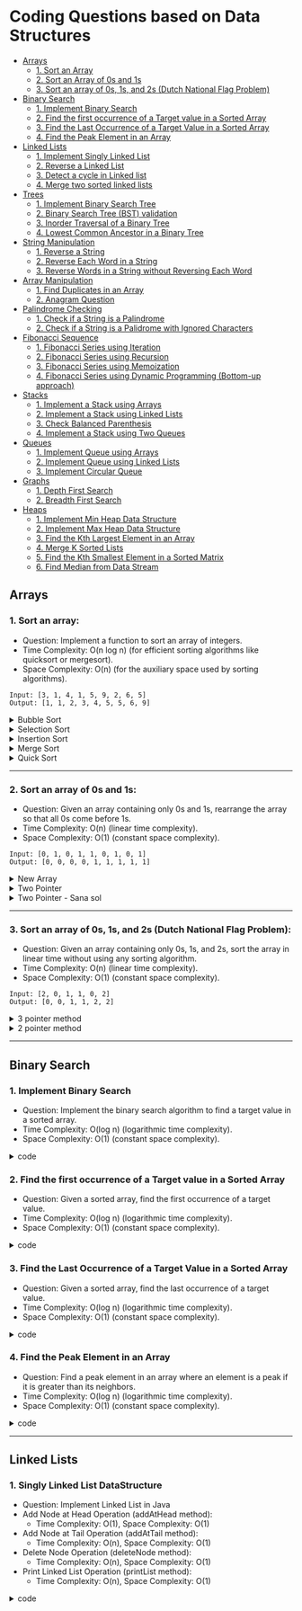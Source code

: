 # Coding Questions based on Data Structures

- [Arrays](#arrays)
  - [1. Sort an Array](#a1)
  - [2. Sort an Array of 0s and 1s](#a2)
  - [3. Sort an array of 0s, 1s, and 2s (Dutch National Flag Problem)](#a3)
- [Binary Search](#binary)
  - [1. Implement Binary Search](#b1)
  - [2. Find the first occurrence of a Target value in a Sorted Array](#b2)
  - [3. Find the Last Occurrence of a Target Value in a Sorted Array](#b3)
  - [4. Find the Peak Element in an Array](#b4)
- [Linked Lists](#linkedlists)
  - [1. Implement Singly Linked List](#l1) 
  - [2. Reverse a Linked List](#l2)
  - [3. Detect a cycle in Linked list](#l3)
  - [4. Merge two sorted linked lists](#l4)
- [Trees](#trees)
  - [1. Implement Binary Search Tree](#t1) 
  - [2. Binary Search Tree (BST) validation](#t2)
  - [3. Inorder Traversal of a Binary Tree](#t3)
  - [4. Lowest Common Ancestor in a Binary Tree](#t4)
- [String Manipulation](#stringm)
  - [1. Reverse a String](#sm1)
  - [2. Reverse Each Word in a String](#sm2)
  - [3. Reverse Words in a String without Reversing Each Word](#sm3)
- [Array Manipulation](#arraysm)
  - [1. Find Duplicates in an Array](#am1)
  - [2. Anagram Question](#am2)
- [Palindrome Checking](#palindrome)
  - [1. Check if a String is a Palindrome](#p1)
  - [2. Check if a String is a Palidrome with Ignored Characters](#p2)
- [Fibonacci Sequence](#fibonacci)
  - [1. Fibonacci Series using Iteration](#f1)
  - [2. Fibonacci Series using Recursion](#f2)
  - [3. Fibonacci Series using Memoization](#f3)
  - [4. Fibonacci Series using Dynamic Programming (Bottom-up approach)](#f4)
- [Stacks](#stacks)
  - [1. Implement a Stack using Arrays](#s1)
  - [2. Implement a Stack using Linked Lists](#s2)
  - [3. Check Balanced Parenthesis](#s3)
  - [4. Implement a Stack using Two Queues](#s4)
- [Queues](#queues)
  - [1. Implement Queue using Arrays](#q1)
  - [2. Implement Queue using Linked Lists](#q2)
  - [3. Implement Circular Queue](#q3)
- [Graphs](#graphs)
  - [1. Depth First Search](#g1)
  - [2. Breadth First Search](#g2)
- [Heaps](#heaps)
  - [1. Implement Min Heap Data Structure](#h1)
  - [2. Implement Max Heap Data Structure](#h2)
  - [3. Find the Kth Largest Element in an Array](#h3)
  - [4. Merge K Sorted Lists](#h4)
  - [5. Find the Kth Smallest Element in a Sorted Matrix](#h5)
  - [6. Find Median from Data Stream](#h6)

## Arrays <a id="arrays"></a>

### 1. Sort an array: <a id="a1"></a>

- Question: Implement a function to sort an array of integers.
- Time Complexity: O(n log n) (for efficient sorting algorithms like quicksort or mergesort).
- Space Complexity: O(n) (for the auxiliary space used by sorting algorithms).

```
Input: [3, 1, 4, 1, 5, 9, 2, 6, 5]
Output: [1, 1, 2, 3, 4, 5, 5, 6, 9]
```

<details>
<summary>Bubble Sort</summary>
<p>

<li> Time Complexity: O(n^2) (quadratic time complexity). </li>
<li> Space Complexity: O(1) (constant space complexity). </li>
  
```java
public class BubbleSort {
    public static void bubbleSort(int[] arr) {
        int n = arr.length;
        for (int i = 0; i < n - 1; i++) {
            for (int j = 0; j < n - i - 1; j++) {
                if (arr[j] > arr[j + 1]) {
                    // Swap arr[j] and arr[j + 1]
                    int temp = arr[j];
                    arr[j] = arr[j + 1];
                    arr[j + 1] = temp;
                }
            }
        }
    }

    public static void main(String[] args) {
        int[] arr = {64, 34, 25, 12, 22, 11, 90};
        bubbleSort(arr);
        for (int i : arr) {
            System.out.print(i + " "); // Output: 11 12 22 25 34 64 90
        }
    }
}


  
```
</p>
</details>

<details>
<summary>Selection Sort</summary>
<p>
- Time Complexity: O(n^2) (quadratic time complexity).
- Space Complexity: O(1) (constant space complexity).

  
```java
public class SelectionSort {
    public static void selectionSort(int[] arr) {
        int n = arr.length;
        for (int i = 0; i < n - 1; i++) {
            int minIdx = i;
            for (int j = i + 1; j < n; j++) {
                if (arr[j] < arr[minIdx]) {
                    minIdx = j;
                }
            }
            // Swap arr[minIdx] and arr[i]
            int temp = arr[minIdx];
            arr[minIdx] = arr[i];
            arr[i] = temp;
        }
    }

    public static void main(String[] args) {
        int[] arr = {64, 34, 25, 12, 22, 11, 90};
        selectionSort(arr);
        for (int i : arr) {
            System.out.print(i + " "); // Output: 11 12 22 25 34 64 90
        }
    }
}

```
</p>
</details>

<details>
<summary>Insertion Sort</summary>
<p>
- Time Complexity: O(n^2) (quadratic time complexity).
- Space Complexity: O(1) (constant space complexity).

```java
public class InsertionSort {
    public static void insertionSort(int[] arr) {
        int n = arr.length;
        for (int i = 1; i < n; i++) {
            int key = arr[i];
            int j = i - 1;
            while (j >= 0 && arr[j] > key) {
                arr[j + 1] = arr[j];
                j = j - 1;
            }
            arr[j + 1] = key;
        }
    }

    public static void main(String[] args) {
        int[] arr = {64, 34, 25, 12, 22, 11, 90};
        insertionSort(arr);
        for (int i : arr) {
            System.out.print(i + " "); // Output: 11 12 22 25 34 64 90
        }
    }
}

```

</p>
</details>

<details>
<summary>Merge Sort</summary>
<p>
- Time Complexity: O(n log n) (logarithmic time complexity).
- Space Complexity: O(n) (linear space complexity).

```java
public class MergeSort {
    public static void mergeSort(int[] arr) {
        if (arr.length < 2) return;
        int mid = arr.length / 2;
        int[] left = new int[mid];
        int[] right = new int[arr.length - mid];

        for (int i = 0; i < mid; i++) {
            left[i] = arr[i];
        }
        for (int i = mid; i < arr.length; i++) {
            right[i - mid] = arr[i];
        }

        mergeSort(left);
        mergeSort(right);
        merge(arr, left, right);
    }

    public static void merge(int[] arr, int[] left, int[] right) {
        int i = 0, j = 0, k = 0;
        while (i < left.length && j < right.length) {
            if (left[i] <= right[j]) {
                arr[k++] = left[i++];
            } else {
                arr[k++] = right[j++];
            }
        }
        while (i < left.length) {
            arr[k++] = left[i++];
        }
        while (j < right.length) {
            arr[k++] = right[j++];
        }
    }

    public static void main(String[] args) {
        int[] arr = {64, 34, 25, 12, 22, 11, 90};
        mergeSort(arr);
        for (int i : arr) {
            System.out.print(i + " "); // Output: 11 12 22 25 34 64 90
        }
    }
}


```

</p>
</details>

<details>
<summary>Quick Sort</summary>
<p>

- Time Complexity: O(n log n) on average, O(n^2) in the worst case.
- Space Complexity: O(log n) on average due to recursion stack
  
```java
public class QuickSort {
    public static void quickSort(int[] arr, int low, int high) {
        if (low < high) {
            int pi = partition(arr, low, high);
            quickSort(arr, low, pi - 1);
            quickSort(arr, pi + 1, high);
        }
    }

    public static int partition(int[] arr, int low, int high) {
        int pivot = arr[high];
        int i = (low - 1);
        for (int j = low; j < high; j++) {
            if (arr[j] <= pivot) {
                i++;
                int temp = arr[i];
                arr[i] = arr[j];
                arr[j] = temp;
            }
        }
        int temp = arr[i + 1];
        arr[i + 1] = arr[high];
        arr[high] = temp;
        return i + 1;
    }

    public static void main(String[] args) {
        int[] arr = {64, 34, 25, 12, 22, 11, 90};
        quickSort(arr, 0, arr.length - 1);
        for (int i : arr) {
            System.out.print(i + " "); // Output: 11 12 22 25 34 64 90
        }
    }
}

```
</p>
</details>

---

### 2. Sort an array of 0s and 1s: <a id="a2"></a>

- Question: Given an array containing only 0s and 1s, rearrange the array so that all 0s come before 1s.
- Time Complexity: O(n) (linear time complexity).
- Space Complexity: O(1) (constant space complexity).

```
Input: [0, 1, 0, 1, 1, 0, 1, 0, 1]
Output: [0, 0, 0, 0, 1, 1, 1, 1, 1]
```

<details>
<summary>New Array</summary>
<p>

```java
public class Main {
    public static void main(String[] args) {
        int[] arr = {1, 0, 1, 0, 1, 0, 0, 1};
        int[] rearrangedArr = rearrangeWithNewArray(arr);
        for (int num : rearrangedArr) {
            System.out.print(num + " ");
        }
    }

    public static int[] rearrangeWithNewArray(int[] arr) {
        int[] result = new int[arr.length];
        int index = 0;
        // First, add all 0s to the new array
        for (int num : arr) {
            if (num == 0) {
                result[index++] = 0;
            }
        }
        // Then, add all 1s to the new array
        for (int num : arr) {
            if (num == 1) {
                result[index++] = 1;
            }
        }
        return result;
    }
}

```
</p>
</details>

<details>
<summary>Two Pointer</summary>
<p>
  
```java
public class Main {
    public static void main(String[] args) {
        int[] arr = {1, 0, 1, 0, 1, 0, 0, 1};
        rearrangeWithTwoPointers(arr);
        for (int num : arr) {
            System.out.print(num + " ");
        }
    }

    public static void rearrangeWithTwoPointers(int[] arr) {
        int left = 0;
        int right = arr.length - 1;
        while (left < right) {
            // Move left pointer until it encounters 1
            while (arr[left] == 0 && left < right) {
                left++;
            }
            // Move right pointer until it encounters 0
            while (arr[right] == 1 && left < right) {
                right--;
            }
            // Swap 0 at left pointer with 1 at right pointer
            if (left < right) {
                arr[left++] = 0;
                arr[right--] = 1;
            }
        }
    }
}


```
</p>
</details>

<details>
<summary>Two Pointer - Sana sol</summary>
<p>

```java
class Solution {
    void segregate0and1(int[] arr, int n) {
        // code here
        int left = 0, right = arr.length - 1;
        
        while (left < right) {
            if (arr[left] == 1 && arr[right] == 0) {
                int tmp = arr[left];
                arr[left] = arr[right];
                arr[right] = tmp;
            }
            if (arr[left] == 0) {
                left++;
            }
            if (arr[right] == 1) {
                right--;
            }
        }
    }

}
```

</p>
</details>

--- 
### 3. Sort an array of 0s, 1s, and 2s (Dutch National Flag Problem): <a id="a3"></a>

- Question: Given an array containing only 0s, 1s, and 2s, sort the array in linear time without using any sorting algorithm.
- Time Complexity: O(n) (linear time complexity).
- Space Complexity: O(1) (constant space complexity).

```
Input: [2, 0, 1, 1, 0, 2]
Output: [0, 0, 1, 1, 2, 2]

```

<details>
<summary>3 pointer method</summary>
<p>

```java
public class SortColors {
    public static void sortColors(int[] nums) {
        int low = 0;
        int mid = 0, temp = 0;
        int high = nums.length - 1;

        // Iterate till all the elements are sorted
        while (mid <= high) {
            switch (a[mid]) {
                // If the element is 0
                case 0: {
                    temp = a[low];
                    a[low] = a[mid];
                    a[mid] = temp;
                    low++;
                    mid++;
                    break;
                }
                // If the element is 1
                case 1:
                    mid++;
                    break;
                // If the element is 2
                case 2: {
                    temp = a[mid];
                    a[mid] = a[high];
                    a[high] = temp;
                    high--;
                    break;
                }
            }
        }
       
    }
    
    public static void main(String[] args) {
        int[] nums = {2, 0, 1, 1, 0, 2};
        System.out.println("Original array: " + Arrays.toString(nums));
        sortColors(nums);
        System.out.println("Sorted array: " + Arrays.toString(nums));
    }
}

```

</p>
</details>


<details>
<summary>2 pointer method</summary>
<p>

```java
public class SortColors {
    public static void sortColors(int[] nums) {
       int low = 0;
        int high = nums.length - 1;
 
        for (int i = 0; i < n && i <= high;) {
            // Current element is 0
            if (arr[i] == 0) {
                swap(arr, low, i);
                low++;
                i++;
            }
            // Current element is 2
            else if (arr[i] == 2) {
                swap(arr, i, high);
                high--;
            }
            // Current element is 1
            else {
                i++;
            }
        }
    }
    
    private static void swap(int[] nums, int i, int j) {
        int temp = nums[i];
        nums[i] = nums[j];
        nums[j] = temp;
    }

    public static void main(String[] args) {
        int[] nums = {2, 0, 1, 1, 0, 2};
        System.out.println("Original array: " + Arrays.toString(nums));
        sortColors(nums);
        System.out.println("Sorted array: " + Arrays.toString(nums));
    }
}

```

</p>
</details>


---

## Binary Search <a id="binary"></a>

### 1. Implement Binary Search <a id="b1"></a>

- Question: Implement the binary search algorithm to find a target value in a sorted array.
- Time Complexity: O(log n) (logarithmic time complexity).
- Space Complexity: O(1) (constant space complexity).

<details>
<summary>code</summary>
<p>

```java
public class BinarySearch {
    public static int binarySearch(int[] nums, int target) {
        int left = 0, right = nums.length - 1;
        while (left <= right) {
            int mid = left + (right - left) / 2;
            if (nums[mid] == target) {
                return mid;
            } else if (nums[mid] < target) {
                left = mid + 1;
            } else {
                right = mid - 1;
            }
        }
        return -1; // Target not found
    }

    public static void main(String[] args) {
        int[] nums = {1, 2, 3, 4, 5, 6, 7, 8, 9, 10};
        int target = 5;
        System.out.println(binarySearch(nums, target)); // Output: 4
    }
}

```

</p>
</details>


### 2. Find the first occurrence of a Target value in a Sorted Array <a id="b2"></a>

- Question: Given a sorted array, find the first occurrence of a target value.
- Time Complexity: O(log n) (logarithmic time complexity).
- Space Complexity: O(1) (constant space complexity).

<details>
<summary>code</summary>
<p>

```java
public class FirstOccurrenceBinarySearch {
    public static int findFirstOccurrence(int[] nums, int target) {
        int left = 0, right = nums.length - 1;
        int result = -1;
        while (left <= right) {
            int mid = left + (right - left) / 2;
            if (nums[mid] == target) {
                result = mid;
                right = mid - 1; // Continue searching in the left half
            } else if (nums[mid] < target) {
                left = mid + 1;
            } else {
                right = mid - 1;
            }
        }
        return result;
    }

    public static void main(String[] args) {
        int[] nums = {1, 2, 2, 2, 3, 4, 5};
        int target = 2;
        System.out.println(findFirstOccurrence(nums, target)); // Output: 1
    }
}

```

</p>
</details>

### 3. Find the Last Occurrence of a Target Value in a Sorted Array <a id="b3"></a>

- Question: Given a sorted array, find the last occurrence of a target value.
- Time Complexity: O(log n) (logarithmic time complexity).
- Space Complexity: O(1) (constant space complexity).

<details>
<summary>code</summary>
<p>

```java
public class LastOccurrenceBinarySearch {
    public static int findLastOccurrence(int[] nums, int target) {
        int left = 0, right = nums.length - 1;
        int result = -1;
        while (left <= right) {
            int mid = left + (right - left) / 2;
            if (nums[mid] == target) {
                result = mid;
                left = mid + 1; // Continue searching in the right half
            } else if (nums[mid] < target) {
                left = mid + 1;
            } else {
                right = mid - 1;
            }
        }
        return result;
    }

    public static void main(String[] args) {
        int[] nums = {1, 2, 2, 2, 3, 4, 5};
        int target = 2;
        System.out.println(findLastOccurrence(nums, target)); // Output: 3
    }
}

```

</p>
</details>

### 4. Find the Peak Element in an Array <a id="b4"></a>

- Question: Find a peak element in an array where an element is a peak if it is greater than its neighbors.
- Time Complexity: O(log n) (logarithmic time complexity).
- Space Complexity: O(1) (constant space complexity).

<details>
<summary>code</summary>
<p>

```java
public class PeakElementBinarySearch {
    public static int findPeakElement(int[] nums) {
        int left = 0, right = nums.length - 1;
        while (left < right) {
            int mid = left + (right - left) / 2;
            if (nums[mid] < nums[mid + 1]) {
                left = mid + 1;
            } else {
                right = mid;
            }
        }
        return left;
    }

    public static void main(String[] args) {
        int[] nums = {1, 2, 3, 1};
        System.out.println(findPeakElement(nums)); // Output: 2 (index of peak element 3)
    }
}

```

</p>
</details>

---
## Linked Lists <a id="linkedlists"></a>

### 1. Singly Linked List DataStructure <a id="l1"></a>

- Question: Implement Linked List in Java
- Add Node at Head Operation (addAtHead method):
  - Time Complexity: O(1), Space Complexity: O(1)
- Add Node at Tail Operation (addAtTail method):
  - Time Complexity: O(n), Space Complexity: O(1)
- Delete Node Operation (deleteNode method):
  - Time Complexity: O(n), Space Complexity: O(1)
- Print Linked List Operation (printList method):
  - Time Complexity: O(n), Space Complexity: O(1)

<details>
<summary>code</summary>
<p>

```java
class ListNode {
    int val;
    ListNode next;

    public ListNode(int val) {
        this.val = val;
        this.next = null;
    }
}

public class LinkedList {
    private ListNode head;

    public LinkedList() {
        this.head = null;
    }

    public void addAtHead(int val) {
        ListNode newNode = new ListNode(val);
        newNode.next = head;
        head = newNode;
    }

    public void addAtTail(int val) {
        ListNode newNode = new ListNode(val);
        if (head == null) {
            head = newNode;
            return;
        }
        ListNode current = head;
        while (current.next != null) {
            current = current.next;
        }
        current.next = newNode;
    }

    public void deleteNode(int val) {
        if (head == null) {
            return;
        }
        if (head.val == val) {
            head = head.next;
            return;
        }
        ListNode prev = null;
        ListNode current = head;
        while (current != null && current.val != val) {
            prev = current;
            current = current.next;
        }
        if (current != null) {
            prev.next = current.next;
        }
    }

    public void printList() {
        ListNode current = head;
        while (current != null) {
            System.out.print(current.val + " ");
            current = current.next;
        }
        System.out.println();
    }

    public static void main(String[] args) {
        LinkedList linkedList = new LinkedList();
        linkedList.addAtHead(1);
        linkedList.addAtTail(2);
        linkedList.addAtTail(3);
        linkedList.addAtTail(4);
        linkedList.printList(); // Output: 1 2 3 4
        linkedList.deleteNode(3);
        linkedList.printList(); // Output: 1 2 4
    }
}

```

### 2. Reverse a linked list: <a id="l2"></a>

- Question: Implement a function to reverse a singly linked list.
- Time Complexity: O(n) (linear time complexity).
- Space Complexity: O(1) (constant space complexity).

```
Original linked list:
1 2 3 4 5 
Reversed linked list:
5 4 3 2 1 
```

<details>
<summary>code</summary>
<p>

```java
class ListNode {
    int val;
    ListNode next;
    
    ListNode(int val) {
        this.val = val;
    }
}

public class ReverseLinkedList {
    public static ListNode reverseList(ListNode head) {
        ListNode prev = null;
        ListNode current = head;
        
        while (current != null) {
            ListNode nextTemp = current.next;
            current.next = prev;
            prev = current;
            current = nextTemp;
        }
        
        return prev;
    }

    public static void main(String[] args) {
        // Create a sample linked list: 1 -> 2 -> 3 -> 4 -> 5
        ListNode head = new ListNode(1);
        head.next = new ListNode(2);
        head.next.next = new ListNode(3);
        head.next.next.next = new ListNode(4);
        head.next.next.next.next = new ListNode(5);
        
        System.out.println("Original linked list:");
        printList(head);
        
        ListNode reversedHead = reverseList(head);
        
        System.out.println("Reversed linked list:");
        printList(reversedHead);
    }
    
    public static void printList(ListNode head) {
        ListNode current = head;
        while (current != null) {
            System.out.print(current.val + " ");
            current = current.next;
        }
        System.out.println();
    }
}

```

</p>
</details>

---
### 3. Detect a cycle in a linked list: <a id="l3"></a>

- Question: Write a function to detect if a linked list contains a cycle.
- Time Complexity: O(n) (linear time complexity).
- Space Complexity: O(1) (constant space complexity).

<details>
<summary>Floyd's Tortoise and Hare</summary>
<p>

```java
class ListNode {
    int val;
    ListNode next;
    
    ListNode(int val) {
        this.val = val;
    }
}

public class LinkedListCycle {
    public static boolean hasCycle(ListNode head) {
        if (head == null || head.next == null) {
            return false; // Empty or single-node list cannot have a cycle
        }
        
        ListNode slow = head;
        ListNode fast = head.next;
        
        while (slow != fast) {
            if (fast == null || fast.next == null) {
                return false; // Reached end of list, no cycle
            }
            slow = slow.next; // Move slow pointer by one step
            fast = fast.next.next; // Move fast pointer by two steps
        }
        
        return true; // Fast and slow pointers meet, indicating a cycle
    }

    public static void main(String[] args) {
        // Create a sample linked list with a cycle: 1 -> 2 -> 3 -> 4 -> 5 -> 2 (cycle)
        ListNode head = new ListNode(1);
        head.next = new ListNode(2);
        head.next.next = new ListNode(3);
        head.next.next.next = new ListNode(4);
        head.next.next.next.next = new ListNode(5);
        head.next.next.next.next.next = head.next; // Create cycle
        
        System.out.println("Does the linked list contain a cycle? " + hasCycle(head));
    }
}

```

</p>
</details>

--- 
### 4. Merge two sorted linked lists: <a id="l4"></a>

- Question: Given two sorted linked lists, merge them into a single sorted linked list.
- Time Complexity: O(n + m) where n and m are the lengths of the two linked lists.
- Space Complexity: O(1) (constant space complexity).

<details>
<summary>code</summary>
<p>

```java
class ListNode {
    int val;
    ListNode next;
    
    ListNode(int val) {
        this.val = val;
    }
}

public class MergeSortedLinkedLists {
    public static ListNode mergeTwoLists(ListNode l1, ListNode l2) {
        // Dummy node to serve as the head of the merged list
        ListNode dummy = new ListNode(-1);
        ListNode current = dummy;
        
        // Traverse both lists and compare their values
        while (l1 != null && l2 != null) {
            if (l1.val <= l2.val) {
                current.next = l1; // Link current to l1
                l1 = l1.next; // Move l1 to the next node
            } else {
                current.next = l2; // Link current to l2
                l2 = l2.next; // Move l2 to the next node
            }
            current = current.next; // Move current to the next node
        }
        
        // Append the remaining nodes of l1 or l2 (if any) to the merged list
        current.next = (l1 != null) ? l1 : l2;
        
        return dummy.next; // Return the head of the merged list (excluding the dummy node)
    }

    public static void main(String[] args) {
        // Create two sorted linked lists: 1 -> 2 -> 4 and 1 -> 3 -> 4
        ListNode l1 = new ListNode(1);
        l1.next = new ListNode(2);
        l1.next.next = new ListNode(4);
        
        ListNode l2 = new ListNode(1);
        l2.next = new ListNode(3);
        l2.next.next = new ListNode(4);
        
        System.out.println("Merged sorted linked list:");
        printList(mergeTwoLists(l1, l2));
    }
    
    public static void printList(ListNode head) {
        ListNode current = head;
        while (current != null) {
            System.out.print(current.val + " ");
            current = current.next;
        }
        System.out.println();
    }
}

```

</p>
</details>

---
## Trees <a id="trees"></a>

### 1. Implement a Binary Search Tree <a id="t1"></a>

- Question: Implement a Binary Search Tree
- Insert Operation:
  - Time Complexity: O(h), where h is the height of the tree. In the worst case, it can be O(n) for a skewed tree.
  - Space Complexity: O(1)
- Search Operation:
  - Time Complexity: O(h), where h is the height of the tree.
  - Space Complexity: O(1)
- Inorder Traversal (or any other traversal):
  - Time Complexity: O(n), where n is the number of nodes in the tree.
  - Space Complexity: O(h), where h is the height of the tree (space complexity due to recursive function calls).
- Delete Operation:
  - Time Complexity: O(h), where h is the height of the tree.
  - Space Complexity: O(1)

<details>
<summary>code</summary>
<p>

```java
class TreeNode {
    int val;
    TreeNode left;
    TreeNode right;

    public TreeNode(int val) {
        this.val = val;
        this.left = null;
        this.right = null;
    }
}

public class BinarySearchTree {
    private TreeNode root;

    public BinarySearchTree() {
        this.root = null;
    }

    public void insert(int val) {
        root = insertRecursive(root, val);
    }

    private TreeNode insertRecursive(TreeNode root, int val) {
        if (root == null) {
            root = new TreeNode(val);
            return root;
        }
        if (val < root.val) {
            root.left = insertRecursive(root.left, val);
        } else if (val > root.val) {
            root.right = insertRecursive(root.right, val);
        }
        return root;
    }

    public boolean search(int val) {
        return searchRecursive(root, val);
    }

    private boolean searchRecursive(TreeNode root, int val) {
        if (root == null) {
            return false;
        }
        if (val == root.val) {
            return true;
        }
        if (val < root.val) {
            return searchRecursive(root.left, val);
        }
        return searchRecursive(root.right, val);
    }

    public void inorder() {
        inorderRecursive(root);
    }

    private void inorderRecursive(TreeNode root) {
        if (root != null) {
            inorderRecursive(root.left);
            System.out.print(root.val + " ");
            inorderRecursive(root.right);
        }
    }

    public void delete(int val) {
        root = deleteRecursive(root, val);
    }

    private TreeNode deleteRecursive(TreeNode root, int val) {
        if (root == null) {
            return root;
        }
        if (val < root.val) {
            root.left = deleteRecursive(root.left, val);
        } else if (val > root.val) {
            root.right = deleteRecursive(root.right, val);
        } else {
            if (root.left == null) {
                return root.right;
            } else if (root.right == null) {
                return root.left;
            }
            root.val = findMin(root.right);
            root.right = deleteRecursive(root.right, root.val);
        }
        return root;
    }

    private int findMin(TreeNode root) {
        int minVal = root.val;
        while (root.left != null) {
            minVal = root.left.val;
            root = root.left;
        }
        return minVal;
    }

    public static void main(String[] args) {
        BinarySearchTree bst = new BinarySearchTree();
        bst.insert(8);
        bst.insert(3);
        bst.insert(10);
        bst.insert(1);
        bst.insert(6);
        bst.insert(4);
        bst.insert(7);
        bst.insert(14);
        bst.insert(13);

        System.out.println("Inorder traversal:");
        bst.inorder(); // Output: 1 3 4 6 7 8 10 13 14

        System.out.println("\nSearch 6: " + bst.search(6)); // Output: true
        System.out.println("Search 11: " + bst.search(11)); // Output: false

        bst.delete(3);
        System.out.println("\nInorder traversal after deleting 3:");
        bst.inorder(); // Output: 1 4 6 7 8 10 13 14
    }
}

```

</p>
</details>

### 2. Binary Search Tree (BST) validation: <a id="t2"></a>

- Question: Write a function to determine if a binary tree is a valid binary search tree.
- Time Complexity: O(n) (linear time complexity where n is the number of nodes in the tree).
- Space Complexity: O(h) where h is the height of the tree (space complexity due to recursion).

<details>
<summary>code</summary>
<p>

```java
class TreeNode {
    int val;
    TreeNode left;
    TreeNode right;
    
    TreeNode(int val) {
        this.val = val;
    }
}

public class ValidateBinarySearchTree {
    public static boolean isValidBST(TreeNode root) {
        return isValidBST(root, null, null);
    }
    
    private static boolean isValidBST(TreeNode node, Integer min, Integer max) {
        // Base case: an empty tree is a valid BST
        if (node == null) {
            return true;
        }
        
        // Check if the current node's value is within the valid range
        if ((min != null && node.val <= min) || (max != null && node.val >= max)) {
            return false;
        }
        
        // Recursively check the left and right subtrees with updated range constraints
        return isValidBST(node.left, min, node.val) && isValidBST(node.right, node.val, max);
    }

    public static void main(String[] args) {
        // Example 1: [2,1,3]
        TreeNode root1 = new TreeNode(2);
        root1.left = new TreeNode(1);
        root1.right = new TreeNode(3);
        System.out.println("Is the binary tree valid BST? " + isValidBST(root1)); // Output: true
        
        // Example 2: [5,1,4,null,null,3,6]
        TreeNode root2 = new TreeNode(5);
        root2.left = new TreeNode(1);
        root2.right = new TreeNode(4);
        root2.right.left = new TreeNode(3);
        root2.right.right = new TreeNode(6);
        System.out.println("Is the binary tree valid BST? " + isValidBST(root2)); // Output: false
    }
}

```

</p>
</details>

---
### 3. Inorder Traversal of a Binary Tree: <a id="t3"></a>

- Question: Implement an inorder traversal of a binary tree (recursive or iterative).
- Time Complexity: O(n) (linear time complexity where n is the number of nodes in the tree).
- Space Complexity: O(h) where h is the height of the tree (space complexity due to recursion or stack space in the iterative approach).

<details>
<summary>Recursive</summary>
<p>

```java
class TreeNode {
    int val;
    TreeNode left;
    TreeNode right;
    
    TreeNode(int val) {
        this.val = val;
    }
}

public class InorderTraversal {
    public static void inorderTraversalRecursive(TreeNode root) {
        if (root == null) {
            return;
        }
        inorderTraversalRecursive(root.left); // Traverse left subtree
        System.out.print(root.val + " "); // Visit current node
        inorderTraversalRecursive(root.right); // Traverse right subtree
    }

    public static void main(String[] args) {
        // Example: [1,null,2,3]
        TreeNode root = new TreeNode(1);
        root.right = new TreeNode(2);
        root.right.left = new TreeNode(3);
        
        System.out.println("Inorder traversal (recursive):");
        inorderTraversalRecursive(root); // Output: 1 3 2
    }
}

```

</p>
</details>

<details>
<summary>Iterative</summary>
<p>

```java
import java.util.Stack;

class TreeNode {
    int val;
    TreeNode left;
    TreeNode right;
    
    TreeNode(int val) {
        this.val = val;
    }
}

public class InorderTraversal {
    public static void inorderTraversalIterative(TreeNode root) {
        if (root == null) {
            return;
        }
        Stack<TreeNode> stack = new Stack<>();
        TreeNode current = root;
        while (current != null || !stack.isEmpty()) {
            // Traverse left subtree and push nodes onto the stack
            while (current != null) {
                stack.push(current);
                current = current.left;
            }
            // Visit the top node and move to its right subtree
            current = stack.pop();
            System.out.print(current.val + " ");
            current = current.right;
        }
    }

    public static void main(String[] args) {
        // Example: [1,null,2,3]
        TreeNode root = new TreeNode(1);
        root.right = new TreeNode(2);
        root.right.left = new TreeNode(3);
        
        System.out.println("Inorder traversal (iterative):");
        inorderTraversalIterative(root); // Output: 1 3 2
    }
}

```

</p>
</details>

---
### 4. Lowest Common Ancestor in a Binary Tree: <a id="t4"></a>

- Question: Given a binary tree, find the lowest common ancestor of two given nodes in the tree.
- Time Complexity: O(n) (linear time complexity where n is the number of nodes in the tree).
- Space Complexity: O(h) where h is the height of the tree (space complexity due to recursion).

```
Input : binary tree: [3,5,1,6,2,0,8,null,null,7,4]
Output : Lowest common ancestor of nodes 5 and 1 is: 3

```

<details>
<summary>code</summary>
<p>

```java
class TreeNode {
    int val;
    TreeNode left;
    TreeNode right;

    TreeNode(int val) {
        this.val = val;
    }
}

public class LowestCommonAncestor {
    public static TreeNode lowestCommonAncestor(TreeNode root, TreeNode p, TreeNode q) {
        if (root == null || root == p || root == q) {
            return root;
        }

        // Recursively search for the LCA in the left and right subtrees
        TreeNode leftLCA = lowestCommonAncestor(root.left, p, q);
        TreeNode rightLCA = lowestCommonAncestor(root.right, p, q);

        // If both nodes are found in different subtrees, the current root is the LCA
        if (leftLCA != null && rightLCA != null) {
            return root;
        }

        // If one node is found, return it (to propagate the LCA upwards)
        return (leftLCA != null) ? leftLCA : rightLCA;
    }

    public static void main(String[] args) {
        // Example binary tree: [3,5,1,6,2,0,8,null,null,7,4]
        TreeNode root = new TreeNode(3);
        root.left = new TreeNode(5);
        root.right = new TreeNode(1);
        root.left.left = new TreeNode(6);
        root.left.right = new TreeNode(2);
        root.right.left = new TreeNode(0);
        root.right.right = new TreeNode(8);
        root.left.right.left = new TreeNode(7);
        root.left.right.right = new TreeNode(4);

        TreeNode p = root.left;
        TreeNode q = root.right;

        TreeNode lca = lowestCommonAncestor(root, p, q);
        System.out.println("Lowest common ancestor of nodes " + p.val + " and " + q.val + " is: " + lca.val);
    }
}

```

</p>
</details>

---
## String Manipulation <a id="stringm"></a>

### 1. Reverse a String: <a id="sm1"></a>

- Question: Implement a function to reverse a given string.
- Time Complexity: O(n) (linear time complexity).
- Space Complexity: O(1) (constant space complexity).

- [Gfg article](https://www.geeksforgeeks.org/reverse-a-string-in-java/), [String vs StringBuffer vs String Builder](https://www.geeksforgeeks.org/string-vs-stringbuilder-vs-stringbuffer-in-java/)

- Objects of String are immutable.
- String class in Java does not have reverse() method, however, the StringBuilder class has built-in reverse() method.
- StringBuilder class do not have toCharArray() method, while String class does have toCharArray() method.

```
Input : Hello, World!
Output : !dlroW ,olleH
```

<details>
<summary>Brute Force with <code>String</code></summary>
<p>

```java
public class ReverseString {

    public static String reverseStringBruteForce(String s) {
        String reversed = "";
        for (int i = s.length() - 1; i >= 0; i--) {
            reversed += s.charAt(i);
        }
        return reversed;
    }

    public static void main(String[] args) {
        String inputString = "Hello, World!";
        System.out.println("Original String: " + inputString);
        System.out.println("Reversed String (Brute Force): " + reverseStringBruteForce(inputString));
    }
}
```
</p>
</details>

<details>
<summary>Two pointer - swap characters</summary>
<p>

```java
public class ReverseString {

    public static String reverseStringEfficient(String s) {
        char[] charArray = s.toCharArray();
        int left = 0;
        int right = charArray.length - 1;
        while (left < right) {
            char temp = charArray[left];
            charArray[left] = charArray[right];
            charArray[right] = temp;
            left++;
            right--;
        }
        return new String(charArray);
    }

    public static void main(String[] args) {
        String inputString = "Hello, World!";
        System.out.println("Original String: " + inputString);
        System.out.println("Reversed String (Efficient): " + reverseStringEfficient(inputString));
    }
}

```
</p>
</details>

<details>
<summary>using String Builder</summary>
<p>

```java
public class ReverseString {

    public static String reverseStringBruteForce(String s) {
        StringBuilder reversed = new StringBuilder();
        for (int i = s.length() - 1; i >= 0; i--) {
            reversed.append(s.charAt(i));
        }
        return reversed.toString();
    }

    public static void main(String[] args) {
        String inputString = "Hello, World!";
        System.out.println("Original String: " + inputString);
        System.out.println("Reversed String (Brute Force): " + reverseStringBruteForce(inputString));
    }
}

```

</p>
</details>

---

### 2. Reverse Each Word in a String: <a id="sm2"></a>

- Question: Given a string, reverse each word in the string while maintaining the order of words.
- Time Complexity: O(n) (linear time complexity).
- Space Complexity: O(n) (where n is the length of the string).
```
Input: s = "Let's take LeetCode contest"
Output: "s'teL ekat edoCteeL tsetnoc"
```

<details>
<summary>using reverseString (2 pointer) and string nuilder</summary>
<p>

```java
public class ReverseWords {
    public static String reverseString(String s) {
        char[] charArray = s.toCharArray();
        int left = 0;
        int right = charArray.length - 1;
        while (left < right) {
            char temp = charArray[left];
            charArray[left] = charArray[right];
            charArray[right] = temp;
            left++;
            right--;
        }
        return new String(charArray);
    }

    public static String reverseWords(String s) {
        String[] words = s.split(" "); // Split the string into words
        StringBuilder reversedString = new StringBuilder();
        for (String word : words) {
            // Reverse each word and append to the result string
            reversedString.append(reverseString(word)).append(" ");
        }
        return reversedString.toString().trim(); // Trim trailing space and return
    }

    public static void main(String[] args) {
        String s = "Let's take LeetCode contest";
        System.out.println("Original string: " + s);
        System.out.println("Reversed string: " + reverseWords(s)); // Output: "s'teL ekat edoCteeL tsetnoc"
    }
}

```

</p>
</details>

---
### 3. Reverse Words in a String Without Reversing Each Word: <a id="sm3"></a>

- Question: Reverse the order of words in a string without reversing each word individually.
- Time Complexity: O(n) (linear time complexity).
- Space Complexity: O(n) (where n is the length of the string).

```
Input: s = "the sky is blue"
Output: "blue is sky the"
```

<details>
<summary>code</summary>
<p>

```java
public class ReverseWordsInString {
    public static String reverseWords(String s) {
        StringBuilder reversedString = new StringBuilder();
        int end = s.length();

        for (int i = s.length() - 1; i >= 0; i--) {
            if (s.charAt(i) == ' ') {
                // Found a space, append the word
                reversedString.append(s.substring(i + 1, end)).append(" ");
                // Move the end pointer to the beginning of the current word
                end = i;
            }
        }

        // Append the first word
        reversedString.append(s.substring(0, end));

        return reversedString.toString();
    }

    public static void main(String[] args) {
        String s = "the sky is blue";
        System.out.println("Input: " + s);
        System.out.println("Output: " + reverseWords(s));
    }
}

```
</p>
</details>

---
## Array Manipulation <a id="arraysm"></a>

### 1. Find Duplicates in an Array: <a id="am1"></a>

- Question: Given an array of integers where each integer appears twice except for one, find the element that appears only once.
- Time Complexity: O(n) (linear time complexity).
- Space Complexity: O(1) (constant space complexity) for XOR and O(n) using HashSet.

<details>
<summary>using XOR</summary>
<p>

```java
public class SingleNumber {
    public static int findSingleNumber(int[] nums) {
        int result = 0;
        for (int num : nums) {
            result ^= num; // XOR operation cancels out duplicate occurrences, leaving only the single number
        }
        return result;
    }

    public static void main(String[] args) {
        int[] nums = {4, 1, 2, 1, 2};
        System.out.println("The single number is: " + findSingleNumber(nums)); // Output: 4
    }
}

```
</p>
</details>

<details>
<summary>using HashSet</summary>
<p>
  
```java
import java.util.HashSet;

public class SingleNumber {
    public static int findSingleNumber(int[] nums) {
        HashSet<Integer> set = new HashSet<>();
        for (int num : nums) {
            if (!set.add(num)) {
                // If the number is already present, remove it
                set.remove(num);
            }
        }
        // After iterating through the array, the set should contain only the single number
        return set.iterator().next();
    }

    public static void main(String[] args) {
        int[] nums = {4, 1, 2, 1, 2};
        System.out.println("The single number is: " + findSingleNumber(nums)); // Output: 4
    }
}

```
</p>
</details>

---
### 2. Anagram Question: <a id="am2"></a>

- Question: Given two strings, determine if they are anagrams of each other (contain the same characters with the same frequencies).
- Time Complexity: O(n) (linear time complexity).
- Space Complexity: O(1) (constant space complexity) assuming constant character set (e.g., ASCII).

<details>
<summary>using array</summary>
<p>

```java
public class Anagram {
    public static boolean areAnagrams(String s1, String s2) {
        if (s1 == null || s2 == null || s1.length() != s2.length()) {
            return false; // If either string is null or their lengths are different, they cannot be anagrams
        }
        int[] charCount = new int[256]; // Assuming ASCII character set
        for (char c : s1.toCharArray()) {
            charCount[c]++;
        }
        for (char c : s2.toCharArray()) {
            if (charCount[c] == 0) {
                return false; // If character frequency in s2 is higher than in s1, they cannot be anagrams
            }
            charCount[c]--;
        }
        return true; // If all character frequencies match, they are anagrams
    }

    public static void main(String[] args) {
        String s1 = "listen";
        String s2 = "silent";
        
        System.out.println("Are \"" + s1 + "\" and \"" + s2 + "\" anagrams? " + areAnagrams(s1, s2)); // true
    }
}

```

</p>
</details>

<details>
<summary>using hashmap</summary>
<p>

```java
import java.util.HashMap;

public class Anagram {
    public static boolean areAnagrams(String s1, String s2) {
        if (s1 == null || s2 == null || s1.length() != s2.length()) {
            return false; // If either string is null or their lengths are different, they cannot be anagrams
        }
        HashMap<Character, Integer> charCount = new HashMap<>();
        
        // Count characters in s1
        for (char c : s1.toCharArray()) {
            charCount.put(c, charCount.getOrDefault(c, 0) + 1);
        }
        
        // Compare characters in s2 with the counts in the map
        for (char c : s2.toCharArray()) {
            if (!charCount.containsKey(c)) {
                return false; // If a character in s2 is not present in the map, they cannot be anagrams
            }
            int count = charCount.get(c);
            if (count == 0) {
                return false; // If the count for a character in s2 is already 0, they cannot be anagrams
            }
            charCount.put(c, count - 1);
        }
        
        return true; // If all characters in s2 match with counts in the map, they are anagrams
    }

    public static void main(String[] args) {
        String s1 = "listen";
        String s2 = "silent";
        
        System.out.println("Are \"" + s1 + "\" and \"" + s2 + "\" anagrams? " + areAnagrams(s1, s2)); // true
    }
}

```
</p>
</details>

--- 

## Palindrome Checking <a id="palindrome"></a>

### 1. Check if a String is a Palindrome: <a id="p1"></a>

- Question: Determine if a given string is a palindrome (reads the same forwards and backwards).
- Time Complexity: O(n) (linear time complexity).
- Space Complexity: O(1) (constant space complexity).

<details>
<summary>code</summary>
<p>

```java
public class Palindrome {
    public static boolean isPalindrome(String str) {
        if (str == null || str.isEmpty()) {
            return true; // An empty string or null string is considered a palindrome
        }
        int left = 0;
        int right = str.length() - 1;
        while (left < right) {
            if (str.charAt(left) != str.charAt(right)) {
                return false;
            }
            left++;
            right--;
        }
        return true; // If the loop completes without returning false, the string is a palindrome
    }

    public static void main(String[] args) {
        String str1 = "racecar";
        String str2 = "hello";
        
        System.out.println("Is \"" + str1 + "\" a palindrome? " + isPalindrome(str1)); // true
        System.out.println("Is \"" + str2 + "\" a palindrome? " + isPalindrome(str2)); // false
    }
}

```

</p>
</details>

---
### 2. Check if a String is a Palindrome with Ignored Characters: <a id="p2"></a>

- Question: Determine if a given string is a palindrome after ignoring non-alphanumeric characters and considering case insensitivity.
- Time Complexity: O(n) (linear time complexity).
- Space Complexity: O(1) (constant space complexity).

<details>
<summary>code</summary>
<p>

```java
public class Palindrome {
    public static boolean isPalindrome(String str) {
        if (str == null || str.isEmpty()) {
            return true; // An empty string or null string is considered a palindrome
        }
        int left = 0;
        int right = str.length() - 1;
        while (left < right) {
            char leftChar = Character.toLowerCase(str.charAt(left));
            char rightChar = Character.toLowerCase(str.charAt(right));
            if (!Character.isLetterOrDigit(leftChar)) {
                left++;
            } else if (!Character.isLetterOrDigit(rightChar)) {
                right--;
            } else if (leftChar != rightChar) {
                return false;
            } else {
                left++;
                right--;
            }
        }
        return true; // If the loop completes without returning false, the string is a palindrome
    }

    public static void main(String[] args) {
        String str1 = "A man, a plan, a canal, Panama";
        String str2 = "race a car";
        
        System.out.println("Is \"" + str1 + "\" a palindrome? " + isPalindrome(str1)); // true
        System.out.println("Is \"" + str2 + "\" a palindrome? " + isPalindrome(str2)); // false
    }
}

```

</p>
</details>

---
 
## Fibonacci Sequence <a id="fibonacci"></a>

### 1. Fibonacci Series using Iteration: <a id="f1"></a>

- Question: Write an iterative function to generate the nth Fibonacci number.
- Time Complexity: O(n) (linear time complexity).
- Space Complexity: O(1) (constant space complexity).

<details>
<summary>using iterative method</summary>
<p>

```java
public class FibonacciIterative {
    public static int generateFibonacci(int n) {
        if (n <= 1) {
            return n; // Base case: Fibonacci(0) = 0, Fibonacci(1) = 1
        }
        int fib1 = 0;
        int fib2 = 1;
        int fib = 0;
        for (int i = 2; i <= n; i++) {
            fib = fib1 + fib2;
            fib1 = fib2;
            fib2 = fib;
        }
        return fib;
    }

    public static void main(String[] args) {
        int n = 10;
        System.out.println("Fibonacci(" + n + ") = " + generateFibonacci(n)); // Fibonacci(10) = 55
    }
}

```

</p>
</details>

---
### 2. Fibonacci Series using Recursion: <a id="f2"></a>

- Question: Write a recursive function to generate the nth Fibonacci number.
- Time Complexity: O(2^n) (exponential time complexity).
- Space Complexity: O(n) (space complexity due to recursion stack).

<details>
<summary>using recursion</summary>
<p>

```java
public class FibonacciRecursive {
    public static int generateFibonacci(int n) {
        if (n <= 1) {
            return n; // Base case: Fibonacci(0) = 0, Fibonacci(1) = 1
        }
        return generateFibonacci(n - 1) + generateFibonacci(n - 2); // Recursive call
    }

    public static void main(String[] args) {
        int n = 10;
        System.out.println("Fibonacci(" + n + ") = " + generateFibonacci(n)); // Fibonacci(10) = 55
    }
}

```

</p>
</details>

---
### 3. Fibonacci Series using Memoization: <a id="f3"></a>

- Question: Write a recursive function with memoization to generate the nth Fibonacci number.
- Time Complexity: O(n) (linear time complexity).
- Space Complexity: O(n) (space complexity due to memoization table).

<details>
<summary>using hashmap</summary>
<p>

```java
import java.util.HashMap;

public class FibonacciWithMemoization {
    private static HashMap<Integer, Integer> memo = new HashMap<>();

    public static int generateFibonacci(int n) {
        if (n <= 1) {
            return n; // Base case: Fibonacci(0) = 0, Fibonacci(1) = 1
        }
        if (memo.containsKey(n)) {
            return memo.get(n); // Return memoized value if already computed
        }
        int fib = generateFibonacci(n - 1) + generateFibonacci(n - 2);
        memo.put(n, fib); // Memoize the computed Fibonacci number
        return fib;
    }

    public static void main(String[] args) {
        int n = 10;
        System.out.println("Fibonacci(" + n + ") = " + generateFibonacci(n)); // Fibonacci(10) = 55
    }
}

```

</p>

</details>

---
### 4. Fibonacci Series using Dynamic Programming (Bottom-up approach): <a id="f4"></a>

- Question: Write a function to generate the nth Fibonacci number using dynamic programming (bottom-up approach).
- Time Complexity: O(n) (linear time complexity).
- Space Complexity: O(n) (space complexity due to storing previous results).

<details>
<summary>code</summary>
<p>

```java
public class Fibonacci {
    public static int generateFibonacci(int n) {
        if (n <= 1) {
            return n; // Base case: Fibonacci(0) = 0, Fibonacci(1) = 1
        }
        int[] fib = new int[n + 1];
        fib[0] = 0;
        fib[1] = 1;
        for (int i = 2; i <= n; i++) {
            fib[i] = fib[i - 1] + fib[i - 2]; // Dynamic programming: Fibonacci(i) = Fibonacci(i-1) + Fibonacci(i-2)
        }
        return fib[n];
    }

    public static void main(String[] args) {
        int n = 10;
        System.out.println("Fibonacci(" + n + ") = " + generateFibonacci(n)); // Fibonacci(10) = 55
    }
}

```

</p>
</details>

---
## Stacks <a id="stacks"></a>

### 1. Implement a Stack using Arrays: <a id="s1"></a>

- Question: Implement a stack data structure using arrays and support operations like push, pop, and peek.
- Time Complexity: O(1) for push, pop, and peek operations.
- Space Complexity: O(n) where n is the maximum capacity of the stack.

<details>
<summary>code</summary>
<p>

```java
public class Stack {
    private int[] array;
    private int top; // Index of the top element
    private int capacity; // Maximum capacity of the stack

    public Stack(int capacity) {
        this.capacity = capacity;
        this.array = new int[capacity];
        this.top = -1; // Stack is initially empty
    }

    // Push operation
    public void push(int data) {
        if (isFull()) {
            System.out.println("Stack is full. Cannot push.");
            return;
        }
        array[++top] = data;
    }

    // Pop operation
    public int pop() {
        if (isEmpty()) {
            System.out.println("Stack is empty. Cannot pop.");
            return -1;
        }
        return array[top--];
    }

    // Peek operation
    public int peek() {
        if (isEmpty()) {
            System.out.println("Stack is empty. Cannot peek.");
            return -1;
        }
        return array[top];
    }

    // Check if the stack is empty
    public boolean isEmpty() {
        return top == -1;
    }

    // Check if the stack is full
    public boolean isFull() {
        return top == capacity - 1;
    }

    public static void main(String[] args) {
        Stack stack = new Stack(5);

        stack.push(1);
        stack.push(2);
        stack.push(3);

        System.out.println("Top element: " + stack.peek()); // 3
        System.out.println("Popped element: " + stack.pop()); // 3
        System.out.println("Top element after pop: " + stack.peek()); // 2
    }
}


```
</p>
</details>

---
### 2. Implement a Stack using Linked Lists: <a id="s2"></a>

- Question: Implement a stack data structure using a linked list and support operations like push, pop, and peek.
- Time Complexity: O(1) for push, pop, and peek operations.
- Space Complexity: O(n) where n is the number of elements in the stack.

<details>
<summary>code</summary>
<p>

```java
class Node {
    int data;
    Node next;

    public Node(int data) {
        this.data = data;
        this.next = null;
    }
}

public class Stack {
    private Node top; // Top of the stack

    // Push operation
    public void push(int data) {
        Node newNode = new Node(data);
        newNode.next = top;
        top = newNode;
    }

    // Pop operation
    public int pop() {
        if (isEmpty()) {
            System.out.println("Stack is empty. Cannot pop.");
            return -1;
        }
        int data = top.data;
        top = top.next;
        return data;
    }

    // Peek operation
    public int peek() {
        if (isEmpty()) {
            System.out.println("Stack is empty. Cannot peek.");
            return -1;
        }
        return top.data;
    }

    // Check if the stack is empty
    public boolean isEmpty() {
        return top == null;
    }

    public static void main(String[] args) {
        Stack stack = new Stack();

        stack.push(1);
        stack.push(2);
        stack.push(3);

        System.out.println("Top element: " + stack.peek()); // 3
        System.out.println("Popped element: " + stack.pop()); // 3
        System.out.println("Top element after pop: " + stack.peek()); // 2
    }
}

```
</p>
</details>

---
### 3. Check Balanced Parentheses: <a id="s3"></a>

- Question: Given a string containing only parentheses, brackets, and braces, determine if the brackets are balanced.
- Time Complexity: O(n) (linear time complexity).
- Space Complexity: O(n) (space complexity due to the stack).

<details>
<summary>code</summary>
<p>

```java
import java.util.Stack;

public class BalancedBrackets {
    public static boolean isBalanced(String str) {
        Stack<Character> stack = new Stack<>();
        for (char c : str.toCharArray()) {
            if (c == '(' || c == '[' || c == '{') {
                stack.push(c);
            } else if (c == ')' || c == ']' || c == '}') {
                if (stack.isEmpty()) {
                    return false; // Closing bracket with no corresponding opening bracket
                }
                char top = stack.pop();
                if ((c == ')' && top != '(') || (c == ']' && top != '[') || (c == '}' && top != '{')) {
                    return false; // Mismatched brackets
                }
            }
        }
        return stack.isEmpty(); // Stack should be empty for balanced brackets
    }

    public static void main(String[] args) {
        String str1 = "{[()]}";
        String str2 = "{[()]";
        String str3 = "{[(])}";
        String str4 = "{[}";
        
        System.out.println("String 1 is balanced: " + isBalanced(str1));
        System.out.println("String 2 is balanced: " + isBalanced(str2));
        System.out.println("String 3 is balanced: " + isBalanced(str3));
        System.out.println("String 4 is balanced: " + isBalanced(str4));
    }
}

```
</p>
</details>

---
### 4. Implement a Stack using Two Queues: <a id="s4"></a>

- Question: Implement a stack data structure using two queues and support operations like push, pop, and peek.
- Time Complexity: O(1) for push operation, O(n) for pop operation (where n is the number of elements in the stack).
- Space Complexity: O(n) where n is the number of elements in the stack.

<details>
<summary>code</summary>
<p>

```java
import java.util.LinkedList;
import java.util.Queue;

public class StackWithQueues {
    private Queue<Integer> queue1;
    private Queue<Integer> queue2;

    public StackWithQueues() {
        queue1 = new LinkedList<>();
        queue2 = new LinkedList<>();
    }

    // Push operation
    public void push(int item) {
        queue1.offer(item);
    }

    // Pop operation
    public int pop() {
        if (isEmpty()) {
            System.out.println("Stack is empty. Cannot pop.");
            return -1;
        }
        // Move all elements except the last one to queue2
        while (queue1.size() > 1) {
            queue2.offer(queue1.poll());
        }
        int poppedItem = queue1.poll(); // Last element remaining in queue1 is the one to be popped
        // Swap queue1 and queue2 references
        Queue<Integer> temp = queue1;
        queue1 = queue2;
        queue2 = temp;
        return poppedItem;
    }

    // Peek operation
    public int peek() {
        if (isEmpty()) {
            System.out.println("Stack is empty. Cannot peek.");
            return -1;
        }
        int peekedItem = -1;
        while (!queue1.isEmpty()) {
            peekedItem = queue1.poll();
            queue2.offer(peekedItem);
        }
        // Swap queue1 and queue2 references
        Queue<Integer> temp = queue1;
        queue1 = queue2;
        queue2 = temp;
        return peekedItem;
    }

    // Check if the stack is empty
    public boolean isEmpty() {
        return queue1.isEmpty();
    }
}

```
</p>
</details>

--- 

## Queues <a id="queues"></a>

### 1. Implement a Queue using Arrays <a id="q1"></a>

- Question :  Implement a queue data structure using arrays and support operations like enqueue and dequeue.
- Time Complexity :
  - Bounded Queue (fixed size array) : O(1) for enqueue and O(n) for dequeue (as elements need to be shifted)
  - Unbounded Queue (dynamix resizing array) :  O(1) amortized for enqueue and O(1) dequeue operations.
- Space Complexity: O(n) where n is the maximum capacity of the queue.

<details>
<summary>Bounded Queue</summary>
<p>

```java
public class BoundedQueue {
    private int[] queue;
    private int front; // index of the front element
    private int rear; // index of the rear element
    private int capacity; // maximum capacity of the queue
    private int size; // current size of the queue

    public BoundedQueue(int capacity) {
        this.capacity = capacity;
        this.queue = new int[capacity];
        this.front = 0;
        this.rear = -1; // no elements initially
        this.size = 0;
    }

    // Enqueue operation
    public void enqueue(int item) {
        if (isFull()) {
            System.out.println("Queue is full. Cannot enqueue.");
            return;
        }
        rear = (rear + 1) % capacity; // Circular increment
        queue[rear] = item;
        size++;
    }

    // Dequeue operation
    public int dequeue() {
        if (isEmpty()) {
            System.out.println("Queue is empty. Cannot dequeue.");
            return -1;
        }
        int item = queue[front];
        front = (front + 1) % capacity; // Circular increment
        size--;
        return item;
    }

    // Check if the queue is full
    public boolean isFull() {
        return size == capacity;
    }

    // Check if the queue is empty
    public boolean isEmpty() {
        return size == 0;
    }

    // Get the front item without removing it
    public int peek() {
        if (isEmpty()) {
            System.out.println("Queue is empty. Cannot peek.");
            return -1;
        }
        return queue[front];
    }
}

```
</p>
</details>

<details>
<summary>Unbounded Queue</summary>
<p>

```java
public class UnboundedQueue {
    private int[] queue;
    private int front; // index of the front element
    private int rear; // index of the rear element
    private int capacity; // current capacity of the queue
    private int size; // current size of the queue

    public UnboundedQueue(int initialCapacity) {
        this.capacity = initialCapacity;
        this.queue = new int[initialCapacity];
        this.front = 0;
        this.rear = -1; // no elements initially
        this.size = 0;
    }

    // Enqueue operation
    public void enqueue(int item) {
        if (isFull()) {
            resize();
        }
        rear++;
        if (rear == capacity) {
            rear = 0; // Circular increment
        }
        queue[rear] = item;
        size++;
    }

    // Dequeue operation
    public int dequeue() {
        if (isEmpty()) {
            System.out.println("Queue is empty. Cannot dequeue.");
            return -1;
        }
        int item = queue[front];
        front++;
        if (front == capacity) {
            front = 0; // Circular increment
        }
        size--;
        return item;
    }

    // Check if the queue is full
    private boolean isFull() {
        return size == capacity;
    }

    // Check if the queue is empty
    public boolean isEmpty() {
        return size == 0;
    }

    // Get the front item without removing it
    public int peek() {
        if (isEmpty()) {
            System.out.println("Queue is empty. Cannot peek.");
            return -1;
        }
        return queue[front];
    }

    // Resize the array when full
    private void resize() {
        int newCapacity = capacity * 2; // Double the capacity
        int[] newQueue = new int[newCapacity];
        int i = 0;
        while (!isEmpty()) {
            newQueue[i++] = dequeue(); // Re-queue all elements to the new array
        }
        queue = newQueue;
        front = 0;
        rear = size - 1;
        capacity = newCapacity;
    }
}

```
</p>
</details>

---

### 2. Implement a Queue using Linked Lists <a id="q2"></a>

- Question: Implement a queue data structure using a linked list and support operations like enqueue and dequeue.
- Time Complexity: O(1) for enqueue and dequeue operations.
- Space Complexity: O(n) where n is the number of elements in the queue.

<details>
<summary>code</summary>
<p>

```java
class Node {
    int data;
    Node next;

    public Node(int data) {
        this.data = data;
        this.next = null;
    }
}

public class Queue {
    private Node front;
    private Node rear;

    public Queue() {
        this.front = null;
        this.rear = null;
    }

    // Enqueue operation
    public void enqueue(int data) {
        Node newNode = new Node(data);
        if (isEmpty()) {
            front = rear = newNode;
        } else {
            rear.next = newNode;
            rear = newNode;
        }
    }

    // Dequeue operation
    public int dequeue() {
        if (isEmpty()) {
            System.out.println("Queue is empty. Cannot dequeue.");
            return -1;
        }
        int data = front.data;
        if (front == rear) {
            front = rear = null;
        } else {
            front = front.next;
        }
        return data;
    }

    // Check if the queue is empty
    public boolean isEmpty() {
        return front == null;
    }

    // Get the front item without removing it
    public int peek() {
        if (isEmpty()) {
            System.out.println("Queue is empty. Cannot peek.");
            return -1;
        }
        return front.data;
    }
}

```
</p>
</details>

---

### 3. Implement a Circular Queue <a id="q3"></a>

- Question: Implement a circular queue data structure using arrays and support operations like enqueue and dequeue.
- Time Complexity: O(1) for enqueue and dequeue operations.
- Space Complexity: O(n) where n is the maximum capacity of the circular queue.

<details>
<summary>code</summary>
<p>

```java
public class CircularQueue {
    private int[] queue;
    private int front; // index of the front element
    private int rear; // index of the rear element
    private int size; // current size of the queue
    private int capacity; // maximum capacity of the queue

    public CircularQueue(int capacity) {
        this.capacity = capacity;
        this.queue = new int[capacity];
        this.front = 0;
        this.rear = -1; // no elements initially
        this.size = 0;
    }

    // Enqueue operation
    public void enqueue(int item) {
        if (isFull()) {
            System.out.println("Queue is full. Cannot enqueue.");
            return;
        }
        rear = (rear + 1) % capacity; // Circular increment
        queue[rear] = item;
        size++;
    }

    // Dequeue operation
    public int dequeue() {
        if (isEmpty()) {
            System.out.println("Queue is empty. Cannot dequeue.");
            return -1;
        }
        int item = queue[front];
        front = (front + 1) % capacity; // Circular increment
        size--;
        return item;
    }

    // Check if the queue is full
    public boolean isFull() {
        return size == capacity;
    }

    // Check if the queue is empty
    public boolean isEmpty() {
        return size == 0;
    }

    // Get the front item without removing it
    public int peek() {
        if (isEmpty()) {
            System.out.println("Queue is empty. Cannot peek.");
            return -1;
        }
        return queue[front];
    }
}

```

</p>
</details>

---

## Graphs <a id="graphs"></a>

### 1. Implement Depth First Search (DFS) <a id="g1"></a>

- Question: Implement the depth-first search (DFS) algorithm for a graph.
- Time Complexity: O(V + E) where V is the number of vertices and E is the number of edges.
- Space Complexity: O(V) for the recursion stack.

<details>
<summary>Dfs code</summary>
<p>

```java
import java.util.*;

public class DFS {
    private static class Graph {
        private int vertices;
        private LinkedList<Integer>[] adjList;

        Graph(int vertices) {
            this.vertices = vertices;
            adjList = new LinkedList[vertices];
            for (int i = 0; i < vertices; i++) {
                adjList[i] = new LinkedList<>();
            }
        }

        void addEdge(int src, int dest) {
            adjList[src].add(dest);
        }

        void DFS(int vertex) {
            boolean[] visited = new boolean[vertices];
            DFSUtil(vertex, visited);
        }

        void DFSUtil(int vertex, boolean[] visited) {
            visited[vertex] = true;
            System.out.print(vertex + " ");
            for (int adj : adjList[vertex]) {
                if (!visited[adj]) {
                    DFSUtil(adj, visited);
                }
            }
        }
    }

    public static void main(String[] args) {
        Graph graph = new Graph(4);
        graph.addEdge(0, 1);
        graph.addEdge(0, 2);
        graph.addEdge(1, 2);
        graph.addEdge(2, 0);
        graph.addEdge(2, 3);
        graph.addEdge(3, 3);

        graph.DFS(2); // Output: 2 0 1 3
    }
}

```
</p>
</details>


---

### 2. Implement Breadth First Search (BFS) <a id="g2"></a>

- Question: Implement the breadth-first search (BFS) algorithm for a graph.
- Time Complexity: O(V + E) where V is the number of vertices and E is the number of edges.
- Space Complexity: O(V) for the queue.

<details>
<summary>Bfs code</summary>
<p>

```java
import java.util.*;

public class BFS {
    private static class Graph {
        private int vertices;
        private LinkedList<Integer>[] adjList;

        Graph(int vertices) {
            this.vertices = vertices;
            adjList = new LinkedList[vertices];
            for (int i = 0; i < vertices; i++) {
                adjList[i] = new LinkedList<>();
            }
        }

        void addEdge(int src, int dest) {
            adjList[src].add(dest);
        }

        void BFS(int startVertex) {
            boolean[] visited = new boolean[vertices];
            LinkedList<Integer> queue = new LinkedList<>();

            visited[startVertex] = true;
            queue.add(startVertex);

            while (queue.size() != 0) {
                startVertex = queue.poll();
                System.out.print(startVertex + " ");

                for (int adj : adjList[startVertex]) {
                    if (!visited[adj]) {
                        visited[adj] = true;
                        queue.add(adj);
                    }
                }
            }
        }
    }

    public static void main(String[] args) {
        Graph graph = new Graph(4);
        graph.addEdge(0, 1);
        graph.addEdge(0, 2);
        graph.addEdge(1, 2);
        graph.addEdge(2, 0);
        graph.addEdge(2, 3);
        graph.addEdge(3, 3);

        graph.BFS(2); // Output: 2 0 3 1
    }
}

```
</p>
</details>

---

## Heaps <a id="heaps"></a>

### 1. Min Heap DataStructure <a id="h1"></a>

- Question : Implement MinHeap Datastructure in java
- Insert Operation:
  - Time Complexity: O(log n), Space Complexity: O(1)
- Extract Minimum Operation:
  - Time Complexity: O(log n), Space Complexity: O(1)
- Heapify Operation:
  - Time Complexity: O(log n), Space Complexity: O(1)
- Swap Operation:
  - Time Complexity: O(1), Space Complexity: O(1)
- Parent, Left Child, Right Child Calculation Operations:
  - Time Complexity: O(1), Space Complexity: O(1)
- Print Heap Operation:
  - Time Complexity: O(n), Space Complexity: O(1)
 
<details>
<summary>binary min heap</summary>
<p>

```java
public class MinHeap {
    private int[] heap;
    private int size;
    private int capacity;

    public MinHeap(int capacity) {
        this.capacity = capacity;
        this.size = 0;
        this.heap = new int[capacity + 1];
    }

    public void insert(int value) {
        if (size == capacity) {
            System.out.println("Heap is full. Cannot insert more elements.");
            return;
        }
        size++;
        heap[size] = value;
        int current = size;
        while (current > 1 && heap[current] < heap[parent(current)]) {
            swap(current, parent(current));
            current = parent(current);
        }
    }

    public int extractMin() {
        if (size == 0) {
            System.out.println("Heap is empty.");
            return -1;
        }
        int min = heap[1];
        heap[1] = heap[size];
        size--;
        heapify(1);
        return min;
    }

    private void heapify(int pos) {
        int left = leftChild(pos);
        int right = rightChild(pos);
        int smallest = pos;
        if (left <= size && heap[left] < heap[pos]) {
            smallest = left;
        }
        if (right <= size && heap[right] < heap[smallest]) {
            smallest = right;
        }
        if (smallest != pos) {
            swap(pos, smallest);
            heapify(smallest);
        }
    }

    private void swap(int i, int j) {
        int temp = heap[i];
        heap[i] = heap[j];
        heap[j] = temp;
    }

    private int parent(int pos) {
        return pos / 2;
    }

    private int leftChild(int pos) {
        return 2 * pos;
    }

    private int rightChild(int pos) {
        return 2 * pos + 1;
    }

    public void printHeap() {
        for (int i = 1; i <= size / 2; i++) {
            System.out.print(" PARENT : " + heap[i] + " LEFT CHILD : " + heap[2 * i]
                    + " RIGHT CHILD :" + heap[2 * i + 1]);
            System.out.println();
        }
    }

    public static void main(String[] args) {
        MinHeap minHeap = new MinHeap(10);
        minHeap.insert(10);
        minHeap.insert(20);
        minHeap.insert(15);
        minHeap.insert(40);
        minHeap.insert(50);
        minHeap.insert(100);
        minHeap.insert(25);
        minHeap.insert(45);
        System.out.println("Min-Heap:");
        minHeap.printHeap(); // Output: Min-Heap: PARENT : 10 LEFT CHILD : 20 RIGHT CHILD :15
                            // PARENT : 20 LEFT CHILD : 25 RIGHT CHILD :40 PARENT : 15 LEFT CHILD : 100
                            // RIGHT CHILD :45 PARENT : 40 LEFT CHILD : 50 RIGHT CHILD :45
        System.out.println("Extracted Min: " + minHeap.extractMin()); // Output: Extracted Min: 10
    }
}

```

</p>
</details>

### 2. Max Heap Data Structure <a id="h2"></a>

- Question : Implement Max Heap DataStructure
- Insert Operation:
  - Time Complexity: O(log n), Space Complexity: O(1)
- Extract Maximum Operation:
  - Time Complexity: O(log n), Space Complexity: O(1)
- Heapify Operation:
  - Time Complexity: O(log n), Space Complexity: O(1)
- Swap Operation:
  - Time Complexity: O(1), Space Complexity: O(1)
- Parent, Left Child, Right Child Calculation Operations:
  - Time Complexity: O(1), Space Complexity: O(1)
- Print Heap Operation:
  - Time Complexity: O(n), Space Complexity: O(1)
 
<details>
<summary>binary max heap</summary>
<p>

```java
public class MaxHeap {
    private int[] heap;
    private int size;
    private int capacity;

    public MaxHeap(int capacity) {
        this.capacity = capacity;
        this.size = 0;
        this.heap = new int[capacity + 1];
    }

    public void insert(int value) {
        if (size == capacity) {
            System.out.println("Heap is full. Cannot insert more elements.");
            return;
        }
        size++;
        heap[size] = value;
        int current = size;
        while (current > 1 && heap[current] > heap[parent(current)]) {
            swap(current, parent(current));
            current = parent(current);
        }
    }

    public int extractMax() {
        if (size == 0) {
            System.out.println("Heap is empty.");
            return -1;
        }
        int max = heap[1];
        heap[1] = heap[size];
        size--;
        heapify(1);
        return max;
    }

    private void heapify(int pos) {
        int left = leftChild(pos);
        int right = rightChild(pos);
        int largest = pos;
        if (left <= size && heap[left] > heap[pos]) {
            largest = left;
        }
        if (right <= size && heap[right] > heap[largest]) {
            largest = right;
        }
        if (largest != pos) {
            swap(pos, largest);
            heapify(largest);
        }
    }

    private void swap(int i, int j) {
        int temp = heap[i];
        heap[i] = heap[j];
        heap[j] = temp;
    }

    private int parent(int pos) {
        return pos / 2;
    }

    private int leftChild(int pos) {
        return 2 * pos;
    }

    private int rightChild(int pos) {
        return 2 * pos + 1;
    }

    public void printHeap() {
        for (int i = 1; i <= size / 2; i++) {
            System.out.print(" PARENT : " + heap[i] + " LEFT CHILD : " + heap[2 * i]
                    + " RIGHT CHILD :" + heap[2 * i + 1]);
            System.out.println();
        }
    }

    public static void main(String[] args) {
        MaxHeap maxHeap = new MaxHeap(10);
        maxHeap.insert(10);
        maxHeap.insert(20);
        maxHeap.insert(15);
        maxHeap.insert(40);
        maxHeap.insert(50);
        maxHeap.insert(100);
        maxHeap.insert(25);
        maxHeap.insert(45);
        System.out.println("Max-Heap:");
        maxHeap.printHeap(); // Output: Max-Heap: PARENT : 100 LEFT CHILD : 50 RIGHT CHILD :45
                             // PARENT : 50 LEFT CHILD : 40 RIGHT CHILD :25 PARENT : 45 LEFT CHILD : 20
                             // RIGHT CHILD :10
        System.out.println("Extracted Max: " + maxHeap.extractMax()); // Output: Extracted Max: 100
    }
}

```

</p>
</details>

---

### 3. Find the Kth Largest Element in an Array <a id="h3"></a>

- Question : Find the Kth largest element in an array using a min-heap.
- Time Complexity: O(n log k) where n is the size of the array and k is the value of K.
- Space Complexity: O(k) for maintaining the min-heap of size k.

<details>
<summary>code</summary>
<p>

```java
import java.util.PriorityQueue;

public class KthLargestElement {
    public static int findKthLargest(int[] nums, int k) {
        PriorityQueue<Integer> minHeap = new PriorityQueue<>();
        for (int num : nums) {
            minHeap.add(num);
            if (minHeap.size() > k) {
                minHeap.poll();
            }
        }
        return minHeap.peek();
    }

    public static void main(String[] args) {
        int[] nums = {3, 2, 1, 5, 6, 4};
        int k = 2;
        System.out.println("Kth largest element: " + findKthLargest(nums, k)); // Output: 5
    }
}

/*
When you call minHeap.poll(), it retrieves and removes the head (minimum) element of the min-heap. After the removal, the heap property is maintained, ensuring that the next smallest element becomes the new head of the heap.

Here's a breakdown of what minHeap.poll() does:

Retrieves the minimum element from the min-heap (the element at the root).
Removes this minimum element from the min-heap.
Rebalances the heap by adjusting the elements to ensure that the heap property (parent node is smaller than its children) is maintained.
*/

```

</p>
</details>

---
### 4. Merge K Sorted Lists <a id="h4"></a>

- Question: Merge k sorted linked lists and return it as one sorted list.
- Time Complexity: O(n log k) where n is the total number of nodes in all lists and k is the number of lists.
- Space Complexity: O(k) for maintaining the min-heap of size k

<details>
<summary>code</summary>
<p>

```java
import java.util.PriorityQueue;

public class MergeKSortedLists {
    private static class ListNode {
        int val;
        ListNode next;
        ListNode(int val) {
            this.val = val;
        }
    }

    public static ListNode mergeKLists(ListNode[] lists) {
        PriorityQueue<ListNode> minHeap = new PriorityQueue<>((a, b) -> a.val - b.val);
        for (ListNode node : lists) {
            if (node != null) {
                minHeap.add(node);
            }
        }

        ListNode dummy = new ListNode(-1);
        ListNode tail = dummy;
        while (!minHeap.isEmpty()) {
            ListNode minNode = minHeap.poll();
            tail.next = minNode;
            tail = tail.next;
            if (minNode.next != null) {
                minHeap.add(minNode.next);
            }
        }

        return dummy.next;
    }

    public static void main(String[] args) {
        ListNode[] lists = new ListNode[3];
        lists[0] = new ListNode(1);
        lists[0].next = new ListNode(4);
        lists[0].next.next = new ListNode(5);

        lists[1] = new ListNode(1);
        lists[1].next = new ListNode(3);
        lists[1].next.next = new ListNode(4);

        lists[2] = new ListNode(2);
        lists[2].next = new ListNode(6);

        ListNode mergedList = mergeKLists(lists);
        while (mergedList != null) {
            System.out.print(mergedList.val + " "); // Output: 1 1 2 3 4 4 5 6
            mergedList = mergedList.next;
        }
    }
}

```

</p>
</details>


---
### 5. Find the Kth Smallest Element in a Sorted Matrix <a id="h5"></a>

- Question: Given a n x n matrix where each of the rows and columns are sorted in ascending order, find the kth smallest element in the matrix.
- Time Complexity: O(k log n) where n is the size of the matrix (n x n).
- Space Complexity: O(n) for maintaining the min-heap.

<details>
<summary>code</summary>
<p>

```java
import java.util.PriorityQueue;

public class KthSmallestInMatrix {
    public static int kthSmallest(int[][] matrix, int k) {
        PriorityQueue<int[]> minHeap = new PriorityQueue<>((a, b) -> a[0] - b[0]);
        int n = matrix.length;
        for (int i = 0; i < n; i++) {
            minHeap.add(new int[]{matrix[i][0], i, 0});
        }
        int result = 0;
        for (int i = 0; i < k; i++) {
            int[] min = minHeap.poll();
            result = min[0];
            int row = min[1];
            int col = min[2];
            if (col < n - 1) {
                minHeap.add(new int[]{matrix[row][col + 1], row, col + 1});
            }
        }
        return result;
    }

    public static void main(String[] args) {
        int[][] matrix = {
            {1,  5,  9},
            {10, 11, 13},
            {12, 13, 15}
        };
        int k = 8;
        System.out.println("Kth smallest element: " + kthSmallest(matrix, k)); // Output: 13
    }
}

```

</p>
</details>


---
### 6. Find Median from Data Stream <a id="h6"></a>

- Question: Design a data structure that supports the following two operations:
  - `void addNum(int num)` - Add a integer number from the data stream to the data structure.
  - `double findMedian()` - Return the median of all elements so far.
- Time Complexity: O(log n) for adding a number and O(1) for finding the median.
- Space Complexity: O(n) for maintaining the max-heap and min-heap

<details>
<summary>code</summary>
<p>

```java
import java.util.PriorityQueue;

public class MedianFinder {
    PriorityQueue<Integer> minHeap;
    PriorityQueue<Integer> maxHeap;

    public MedianFinder() {
        minHeap = new PriorityQueue<>();
        maxHeap = new PriorityQueue<>((a, b) -> b - a);
    }

    public void addNum(int num) {
        maxHeap.add(num);
        minHeap.add(maxHeap.poll());
        if (maxHeap.size() < minHeap.size()) {
            maxHeap.add(minHeap.poll());
        }
    }

    public double findMedian() {
        if (maxHeap.size() == minHeap.size()) {
            return (maxHeap.peek() + minHeap.peek()) / 2.0;
        } else {
            return maxHeap.peek();
        }
    }

    public static void main(String[] args) {
        MedianFinder finder = new MedianFinder();
        finder.addNum(1);
        finder.addNum(2);
        System.out.println("Median: " + finder.findMedian()); // Output: 1.5
        finder.addNum(3);
        System.out.println("Median: " + finder.findMedian()); // Output: 2.0
    }
}

```

</p>
</details>

--- 

